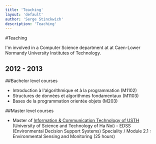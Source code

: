 ```yaml
---
title: 'Teaching'
layout: 'default'
author: 'Serge Stinckwich'
description: 'Teaching'
---
```

#Teaching

I'm involved in a Computer Science department at at Caen-Lower Normandy University Institutes of Technology.

## 2012 - 2013

##Bachelor level courses

- Introduction à l'algorithmique et à la programmation (M1102)
- Structures de données et algorithmes fondamentaux (M1103)
- Bases de la programmation orientée objets (M203)
 
##Master level courses

- Master of [Information & Communication Technology of USTH](http://usth.edu.vn/studycourses/mastercourses/master-of-information-communication-technology/) (University of Science and Technology of Ha Noi) - EDSS (Environmental Decision Support Systems) Speciality / Module 2.1 : Environmental Sensing and Monitoring (25 hours)